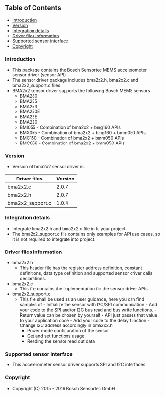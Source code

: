 ## Table of Contents
- [Introduction](#intro)
- [Version](#ver)
- [Integration details](#integration)
- [Driver files information](#fileinfo)
- [Supported sensor interface](#interface)
- [Copyright](#copy)

### Introduction<a name=intro></a>
- This package contains the Bosch Sensortec MEMS accelerometer sensor driver (sensor API)
- The sensor driver package includes bma2x2.h, bma2x2.c and bma2x2_support.c files
- BMA2x2 sensor driver supports the following Bosch MEMS sensors
    * BMA280
    * BMA255
    * BMA253
    * BMA250E
    * BMA22E
    * BMA220
    * BMI055 - Combination of bma2x2 + bmg160 APIs
    * BMX055 - Combination of bma2x2 + bmg160 + bmm050 APIs
    * BMC150 - Combination of bma2x2 + bmm050 APIs
    * BMC056 - Combination of bma2x2 + bmm050 APIs

### Version<a name=ver></a>
- Version of bma2x2 sensor driver is:

Driver files     | Version
-----------------|---------
bma2x2.c     |  2.0.7
bma2x2.h     |  2.0.7
bma2x2_support.c |  1.0.4

### Integration details<a name=integration></a>
- Integrate bma2x2.h and bma2x2.c file in to your project.
- The bma2x2_support.c file contains only examples for API use cases, so it is not required to integrate into project.

### Driver files information<a name=fileinfo></a>
- bma2x2.h
    - This header file has the register address definition, constant definitions, data type definition and supported sensor driver calls declarations.
- bma2x2.c
    - This file contains the implementation for the sensor driver APIs.
- bma2x2_support.c
    - This file shall be used as an user guidance, here you can find samples of
            - Initialize the sensor with I2C/SPI communication
                    - Add your code to the SPI and/or I2C bus read and bus write functions.
                            - Return value can be chosen by yourself
                        - API just passes that value to your application code
                    - Add your code to the delay function
                    - Change I2C address accordingly in bma2x2.h
        - Power mode configuration of the sensor
        - Get and set functions usage
        - Reading the sensor read out data

### Supported sensor interface<a name=interface></a>
- This accelerometer sensor driver supports SPI and I2C interfaces

### Copyright<a name=copy></a>
- Copyright (C) 2015 - 2016 Bosch Sensortec GmbH

